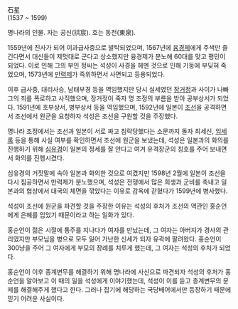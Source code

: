 石星  
(1537 ~ 1599)

명나라의 인물. 자는 공신(拱宸). 호는 동천(東泉).

1559년에 진사가 되어 이과급사중으로 발탁되었으며, 1567년에
[융경제](%EC%9C%B5%EA%B2%BD%EC%A0%9C.md)에게 주색만 즐긴다면서 대신들이 제멋대로 군다고 상소했지만 융경제가
분노해 60대를 맞고 평민이 되었다. 이로 인해 그의 부인 정씨는 석성이 사경을 헤멘 것으로 인해 기둥에 부딪혀 죽었으며, 1573년에
[만력제](%EB%A7%8C%EB%A0%A5%EC%A0%9C.md)가 즉위하면서 사면되고 등용되었다.

이후 급사중, 대리사승, 남태부경 등을 역임했지만 당시 실세였던 [장거정](%EC%9E%A5%EA%B1%B0%EC%A0%95.md)과
사이가 나빠 그의 죄를 폭로하고 사직했으며, 장거정이 죽자 명 조정의 부름을 받아 공부상서가 되었다. 1591년에 호부상서, 병부상서 등을
역임했으며, 1592년에 일본이 [조선](%EC%A1%B0%EC%84%A0.md)을 공격하면서 조선에서 원군을 요청하자 석성은 조선을
구원할 것을 주장했다.

명나라 조정에서는 조선과 일본이 서로 짜고 침략당했다는 소문까지 돌자 최세신,
[임세록](%EC%9E%84%EC%84%B8%EB%A1%9D.md) 등을 통해 사실 여부를 확인하면서 조선에 원군을 보냈는데, 석성은
일본과의 화의를 진행하기 위해 [심유경](%EC%8B%AC%EC%9C%A0%EA%B2%BD.md)이 일본의 정세를 잘 안다고 여겨
유격장군의 칭호를 주어 보내면서 화의를 진행시켰다.

심유경의 거짓말에 속아 일본과 화의한 것으로 여겼지만 1598년 2월에 일본이 조선을 다시 침공하면서 만력제가 분노했으며, 석성은 전쟁에서
많은 희생과 군비를 축내고 일본과의 협상에서 대국의 체면을 깎았다는 이유로 감옥에 갇혔다가 1599년에 병사했다.

석성이 조선에 원군을 파견할 것을 주장한 이유는 석성의 후처가 조선의 역관인 홍순언에게 은혜를 입었기 때문이라고 하는 일화가 있다.

홍순언이 젊은 시절에 통주를 지나다가 여자를 만났는데, 그 여자는 아버지가 경사의 관리였지만 부모님을 병으로 모두 잃어 가난한 신세가 되자
유곽에 팔려왔다. 홍순언이 300냥을 주어 그 여자에게 부모의 장례를 치루게 했는데, 그 여자는 석성의 후처가 되었다.

홍순언이 이후 종계변무를 해결하기 위해 명나라에 사신으로 파견되자 석성의 후처가 홍순언을 알아보고 이 때의 일을 석성에게 이야기했는데,
석성이 이를 듣고 종계변무의 문제를 해결해주게 했다고 한다. 그러나 잡기에 해당하는 국당배어에서만 등장하기 때문에 믿기 어려운 사실이다.

